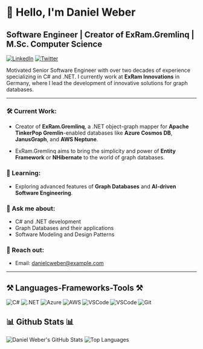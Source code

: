 
# 👋 Hello, I'm Daniel Weber

## Software Engineer | Creator of ExRam.Gremlinq | M.Sc. Computer Science

[![LinkedIn](https://img.shields.io/badge/LinkedIn-0077B5?style=for-the-badge&logo=linkedin&logoColor=white)](https://www.linkedin.com/in/danielcweber/)
[![Twitter](https://img.shields.io/badge/Twitter-1DA1F2?style=for-the-badge&logo=twitter&logoColor=white)](https://x.com/danielcweber)

Motivated Senior Software Engineer with over two decades of experience specializing in C# and .NET. I currently work at **ExRam Innovations** in Germany, where I lead the development of innovative solutions for graph databases.

---

### 🛠️ Current Work:
- Creator of **ExRam.Gremlinq**, a .NET object-graph mapper for **Apache TinkerPop Gremlin**-enabled databases like **Azure Cosmos DB**, **JanusGraph**, and **AWS Neptune**. 

- ExRam.Gremlinq aims to bring the simplicity and power of **Entity Framework** or **NHibernate** to the world of graph databases.

### 🌱 Learning:
- Exploring advanced features of **Graph Databases** and **AI-driven Software Engineering**.

### 💬 Ask me about:
- C# and .NET development
- Graph Databases and their applications
- Software Modeling and Design Patterns

### 📧 Reach out:
- Email: danielcweber@example.com
  
---

## ⚒️ Languages-Frameworks-Tools ⚒️
![C#](https://skillicons.dev/icons?i=cs)
![.NET](https://skillicons.dev/icons?i=dotnet)
![Azure](https://skillicons.dev/icons?i=azure)
![AWS](https://skillicons.dev/icons?i=aws)
![VSCode](https://skillicons.dev/icons?i=vscode)
![VSCode](https://skillicons.dev/icons?i=github)
![Git](https://skillicons.dev/icons?i=git)


## 📊 Github Stats 📊

![Daniel Weber's GitHub Stats](https://github-readme-stats.vercel.app/api?username=danielcweber&show_icons=true&theme=radical)
![Top Languages](https://github-readme-stats.vercel.app/api/top-langs/?username=danielcweber&show_icons=true&theme=radical)
